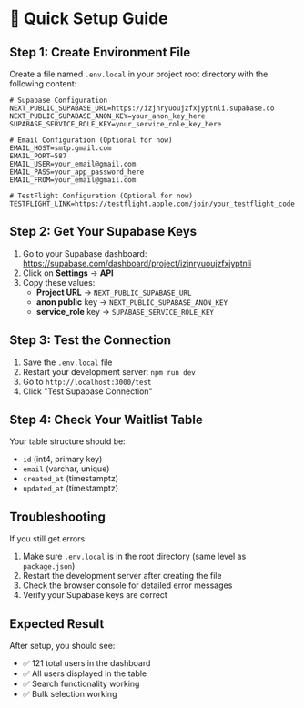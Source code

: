 # 🚀 Quick Setup Guide

## Step 1: Create Environment File

Create a file named `.env.local` in your project root directory with the following content:

```env
# Supabase Configuration
NEXT_PUBLIC_SUPABASE_URL=https://izjnryuoujzfxjyptnli.supabase.co
NEXT_PUBLIC_SUPABASE_ANON_KEY=your_anon_key_here
SUPABASE_SERVICE_ROLE_KEY=your_service_role_key_here

# Email Configuration (Optional for now)
EMAIL_HOST=smtp.gmail.com
EMAIL_PORT=587
EMAIL_USER=your_email@gmail.com
EMAIL_PASS=your_app_password_here
EMAIL_FROM=your_email@gmail.com

# TestFlight Configuration (Optional for now)
TESTFLIGHT_LINK=https://testflight.apple.com/join/your_testflight_code
```

## Step 2: Get Your Supabase Keys

1. Go to your Supabase dashboard: https://supabase.com/dashboard/project/izjnryuoujzfxjyptnli
2. Click on **Settings** → **API**
3. Copy these values:
   - **Project URL** → `NEXT_PUBLIC_SUPABASE_URL`
   - **anon public** key → `NEXT_PUBLIC_SUPABASE_ANON_KEY`
   - **service_role** key → `SUPABASE_SERVICE_ROLE_KEY`

## Step 3: Test the Connection

1. Save the `.env.local` file
2. Restart your development server: `npm run dev`
3. Go to `http://localhost:3000/test`
4. Click "Test Supabase Connection"

## Step 4: Check Your Waitlist Table

Your table structure should be:

- `id` (int4, primary key)
- `email` (varchar, unique)
- `created_at` (timestamptz)
- `updated_at` (timestamptz)

## Troubleshooting

If you still get errors:

1. Make sure `.env.local` is in the root directory (same level as `package.json`)
2. Restart the development server after creating the file
3. Check the browser console for detailed error messages
4. Verify your Supabase keys are correct

## Expected Result

After setup, you should see:

- ✅ 121 total users in the dashboard
- ✅ All users displayed in the table
- ✅ Search functionality working
- ✅ Bulk selection working
